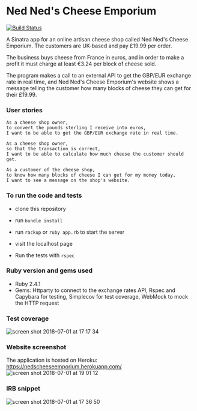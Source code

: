 # Ned Ned's Cheese Emporium
[![Build Status](https://travis-ci.com/paosch/Ned-Ned-s-Cheese-Emporium-.svg?branch=master)](https://travis-ci.com/paosch/Ned-Ned-s-Cheese-Emporium-)

A Sinatra app for an online artisan cheese shop called Ned Ned's Cheese Emporium. The customers are UK-based and pay £19.99 per order.

The business buys cheese from France in euros, and in order to make a profit it must charge at least €3.24 per block of cheese sold.

The program makes a call to an external API to get the GBP/EUR exchange rate in real time, and Ned Ned's Cheese Emporium's website shows a message telling the customer how many blocks of cheese they can get for their £19.99.

### User stories
```
As a cheese shop owner,
to convert the pounds sterling I receive into euros,
I want to be able to get the GBP/EUR exchange rate in real time.

As a cheese shop owner,
so that the transaction is correct,
I want to be able to calculate how much cheese the customer should get.

As a customer of the cheese shop,
to know how many blocks of cheese I can get for my money today,
I want to see a message on the shop's website.
```

### To run the code and tests
- clone this repository
- run ```bundle install```
- run ```rackup``` or ```ruby app.rb``` to start the server
- visit the localhost page

- Run the tests with ```rspec```

### Ruby version and gems used
- Ruby 2.4.1
- Gems: Httparty to connect to the exchange rates API, Rspec and Capybara for testing, Simplecov for test coverage, WebMock to mock the HTTP request


### Test coverage
![screen shot 2018-07-01 at 17 17 34](https://user-images.githubusercontent.com/33669463/42136433-122cd608-7d53-11e8-8532-9e807726d892.png)

### Website screenshot
The application is hosted on Heroku: https://nedscheeseemporium.herokuapp.com/
![screen shot 2018-07-01 at 19 01 12](https://user-images.githubusercontent.com/33669463/42137255-2935aa4c-7d61-11e8-9b21-9575cdedaeff.png)

### IRB snippet
![screen shot 2018-07-01 at 17 36 50](https://user-images.githubusercontent.com/33669463/42136548-8f93e2ba-7d55-11e8-8520-4bf11e48ea8b.png)
